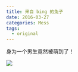 ```yaml
---
title: 来自 bing 的兔子
date: 2016-03-27
categories: Mess
tags:
  - original
---
```


身为一个男生竟然被萌到了！

![](http://oi0t0q67c.bkt.clouddn.com/blog_mess/BingBunny.jpg)
